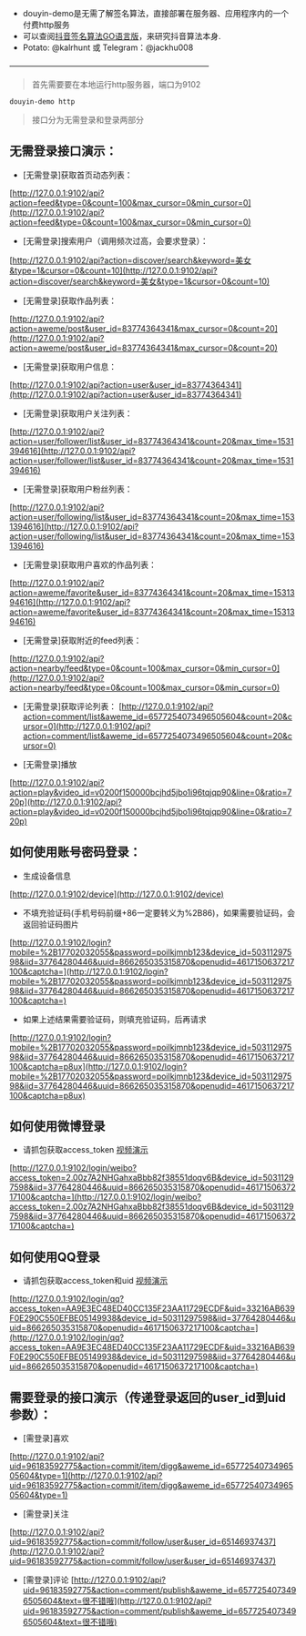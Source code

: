 + douyin-demo是无需了解签名算法，直接部署在服务器、应用程序内的一个付费http服务
+ 可以查阅[抖音签名算法GO语言版](https://github.com/sweet8-asia/douyin-sign)，来研究抖音算法本身.
+ Potato: @kalrhunt 或 Telegram：@jackhu008

—————————————————————————


> 首先需要要在本地运行http服务器，端口为9102

`douyin-demo http`


>接口分为无需登录和登录两部分


## 无需登录接口演示：
+ [无需登录]获取首页动态列表：

[http://127.0.0.1:9102/api?action=feed&type=0&count=100&max_cursor=0&min_cursor=0](http://127.0.0.1:9102/api?action=feed&type=0&count=100&max_cursor=0&min_cursor=0)

+ [无需登录]搜索用户（调用频次过高，会要求登录）：

[http://127.0.0.1:9102/api?action=discover/search&keyword=美女&type=1&cursor=0&count=10](http://127.0.0.1:9102/api?action=discover/search&keyword=美女&type=1&cursor=0&count=10)

+ [无需登录]获取作品列表：

[http://127.0.0.1:9102/api?action=aweme/post&user_id=83774364341&max_cursor=0&count=20](http://127.0.0.1:9102/api?action=aweme/post&user_id=83774364341&max_cursor=0&count=20)

+ [无需登录]获取用户信息：

[http://127.0.0.1:9102/api?action=user&user_id=83774364341](http://127.0.0.1:9102/api?action=user&user_id=83774364341)

+ [无需登录]获取用户关注列表：

[http://127.0.0.1:9102/api?action=user/follower/list&user_id=83774364341&count=20&max_time=1531394616](http://127.0.0.1:9102/api?action=user/follower/list&user_id=83774364341&count=20&max_time=1531394616)

+ [无需登录]获取用户粉丝列表：

[http://127.0.0.1:9102/api?action=user/following/list&user_id=83774364341&count=20&max_time=1531394616](http://127.0.0.1:9102/api?action=user/following/list&user_id=83774364341&count=20&max_time=1531394616)

+ [无需登录]获取用户喜欢的作品列表：

[http://127.0.0.1:9102/api?action=aweme/favorite&user_id=83774364341&count=20&max_time=1531394616](http://127.0.0.1:9102/api?action=aweme/favorite&user_id=83774364341&count=20&max_time=1531394616)

+ [无需登录]获取附近的feed列表：

[http://127.0.0.1:9102/api?action=nearby/feed&type=0&count=100&max_cursor=0&min_cursor=0](http://127.0.0.1:9102/api?action=nearby/feed&type=0&count=100&max_cursor=0&min_cursor=0)

+ [无需登录]获取评论列表：
[http://127.0.0.1:9102/api?action=comment/list&aweme_id=6577254073496505604&count=20&cursor=0](http://127.0.0.1:9102/api?action=comment/list&aweme_id=6577254073496505604&count=20&cursor=0)


+ [无需登录]播放 

[http://127.0.0.1:9102/api?action=play&video_id=v0200f150000bcjhd5jbo1i96tqjqp90&line=0&ratio=720p](http://127.0.0.1:9102/api?action=play&video_id=v0200f150000bcjhd5jbo1i96tqjqp90&line=0&ratio=720p)

## 如何使用账号密码登录：

+ 生成设备信息

[http://127.0.0.1:9102/device](http://127.0.0.1:9102/device)

+ 不填充验证码(手机号码前缀+86一定要转义为%2B86)，如果需要验证码，会返回验证码图片

[http://127.0.0.1:9102/login?mobile=%2B17702032055&password=poilkjmnb123&device_id=50311297598&iid=37764280446&uuid=866265035315870&openudid=4617150637217100&captcha=](http://127.0.0.1:9102/login?mobile=%2B17702032055&password=poilkjmnb123&device_id=50311297598&iid=37764280446&uuid=866265035315870&openudid=4617150637217100&captcha=)

+ 如果上述结果需要验证码，则填充验证码，后再请求

[http://127.0.0.1:9102/login?mobile=%2B17702032055&password=poilkjmnb123&device_id=50311297598&iid=37764280446&uuid=866265035315870&openudid=4617150637217100&captcha=p8ux](http://127.0.0.1:9102/login?mobile=%2B17702032055&password=poilkjmnb123&device_id=50311297598&iid=37764280446&uuid=866265035315870&openudid=4617150637217100&captcha=p8ux)

## 如何使用微博登录
+ 请抓包获取access_token  [视频演示](http://yxshare.oss-cn-hangzhou.aliyuncs.com/douyin/%E6%A8%A1%E6%8B%9F%E5%BE%AE%E5%8D%9A%E7%99%BB%E5%BD%95%E6%8A%96%E9%9F%B3%E5%90%8E%E7%9A%84%E7%82%B9%E8%B5%9E%E6%93%8D%E4%BD%9C.mp4)

[http://127.0.0.1:9102/login/weibo?access_token=2.00z7A2NHGahxaBbb82f38551doqv6B&device_id=50311297598&iid=37764280446&uuid=866265035315870&openudid=4617150637217100&captcha=](http://127.0.0.1:9102/login/weibo?access_token=2.00z7A2NHGahxaBbb82f38551doqv6B&device_id=50311297598&iid=37764280446&uuid=866265035315870&openudid=4617150637217100&captcha=)

## 如何使用QQ登录
+ 请抓包获取access_token和uid  [视频演示](http://yxshare.oss-cn-hangzhou.aliyuncs.com/douyin/%E6%A8%A1%E6%8B%9Fqq%E7%99%BB%E5%BD%95%E6%8A%96%E9%9F%B3.mp4)

[http://127.0.0.1:9102/login/qq?access_token=AA9E3EC48ED40CC135F23AA11729ECDF&uid=33216AB639F0E290C550EFBE05149938&device_id=50311297598&iid=37764280446&uuid=866265035315870&openudid=4617150637217100&captcha=](http://127.0.0.1:9102/login/qq?access_token=AA9E3EC48ED40CC135F23AA11729ECDF&uid=33216AB639F0E290C550EFBE05149938&device_id=50311297598&iid=37764280446&uuid=866265035315870&openudid=4617150637217100&captcha=)



## 需要登录的接口演示（传递登录返回的user_id到uid参数）：

+ [需登录]喜欢 

[http://127.0.0.1:9102/api?uid=96183592775&action=commit/item/digg&aweme_id=6577254073496505604&type=1](http://127.0.0.1:9102/api?uid=96183592775&action=commit/item/digg&aweme_id=6577254073496505604&type=1)

+ [需登录]关注 

[http://127.0.0.1:9102/api?uid=96183592775&action=commit/follow/user&user_id=65146937437](http://127.0.0.1:9102/api?uid=96183592775&action=commit/follow/user&user_id=65146937437)

+ [需登录]评论 
[http://127.0.0.1:9102/api?uid=96183592775&action=comment/publish&aweme_id=6577254073496505604&text=很不错哦](http://127.0.0.1:9102/api?uid=96183592775&action=comment/publish&aweme_id=6577254073496505604&text=很不错哦)

